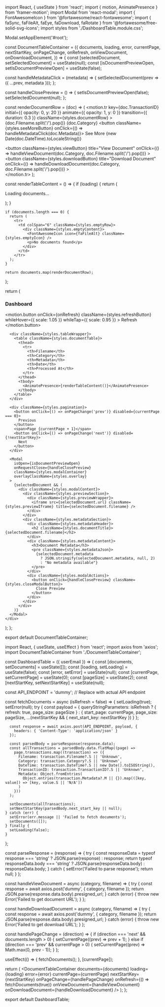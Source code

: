 import React, { useState } from 'react';
import { motion, AnimatePresence } from 'framer-motion';
import Modal from 'react-modal';
import { FontAwesomeIcon } from '@fortawesome/react-fontawesome';
import { faSync, faFileAlt, faEye, faDownload, faRotate } from '@fortawesome/free-solid-svg-icons';
import styles from './DashboardTable.module.css';

Modal.setAppElement('#root');

const DocumentTableContainer = ({
  documents,
  loading,
  error,
  currentPage,
  nextStartKey,
  onPageChange,
  onRefresh,
  onViewDocument,
  onDownloadDocument,
}) => {
  const [selectedDocument, setSelectedDocument] = useState(null);
  const [isDocumentPreviewOpen, setIsDocumentPreviewOpen] = useState(false);

  const handleMetadataClick = (metadata) => {
    setSelectedDocument(prev => ({ ...prev, metadata }));
  };

  const handleClosePreview = () => {
    setIsDocumentPreviewOpen(false);
    setSelectedDocument(null);
  };

  const renderDocumentRow = (doc) => (
    <motion.tr
      key={doc.TransactionID}
      initial={{ opacity: 0, y: 20 }}
      animate={{ opacity: 1, y: 0 }}
      transition={{ duration: 0.3 }}
      className={styles.documentRow}
    >
      <td>{doc.Filename.split('/').pop()}</td>
      <td>{doc.Category}</td>
      <td>
        <button className={styles.seeMoreButton} onClick={() => handleMetadataClick(doc.Metadata)}>
          See More
        </button>
      </td>
      <td>{new Date(doc.DateTime).toLocaleString()}</td>
      <td>
        <div className={styles.actionButtons}>
          <button
            className={styles.viewButton}
            title="View Document"
            onClick={() => handleViewDocument(doc.Category, doc.Filename.split('/').pop())}
          >
            <FontAwesomeIcon icon={faEye} />
          </button>
          <button
            className={styles.downloadButton}
            title="Download Document"
            onClick={() => handleDownloadDocument(doc.Category, doc.Filename.split('/').pop())}
          >
            <FontAwesomeIcon icon={faDownload} />
          </button>
        </div>
      </td>
    </motion.tr>
  );

  const renderTableContent = () => {
    if (loading) {
      return (
        <tr>
          <td colSpan="6" className={styles.loadingRow}>
            <div className={styles.loadingContent}>
              <FontAwesomeIcon icon={faSync} spin className={styles.loadingIcon} />
              <p>Loading documents...</p>
            </div>
          </td>
        </tr>
      );
    }

    if (documents.length === 0) {
      return (
        <tr>
          <td colSpan="6" className={styles.emptyRow}>
            <div className={styles.emptyContent}>
              <FontAwesomeIcon icon={faFileAlt} className={styles.emptyIcon} />
              <p>No documents found</p>
            </div>
          </td>
        </tr>
      );
    }

    return documents.map(renderDocumentRow);
  };

  return (
    <div className={styles.documentTableContainer}>
      <div className={styles.tableHeader}>
        <h3>Dashboard</h3>
        <div className={styles.headerActions}>
          <motion.button
            onClick={onRefresh}
            className={styles.refreshButton}
            whileHover={{ scale: 1.05 }}
            whileTap={{ scale: 0.95 }}
          >
            <FontAwesomeIcon icon={faRotate} /> Refresh
          </motion.button>
        </div>
      </div>

      <div className={styles.tableWrapper}>
        <table className={styles.documentTable}>
          <thead>
            <tr>
              <th>Filename</th>
              <th>Category</th>
              <th>Metadata</th>
              <th>Date</th>
              <th>Processed At</th>
            </tr>
          </thead>
          <tbody>
            <AnimatePresence>{renderTableContent()}</AnimatePresence>
          </tbody>
        </table>
      </div>

      <div className={styles.pagination}>
        <button onClick={() => onPageChange('prev')} disabled={currentPage === 0}>
          Previous
        </button>
        <span>Page {currentPage + 1}</span>
        <button onClick={() => onPageChange('next')} disabled={!nextStartKey}>
          Next
        </button>
      </div>

      <Modal
        isOpen={isDocumentPreviewOpen}
        onRequestClose={handleClosePreview}
        className={styles.modalContainer}
        overlayClassName={styles.overlay}
      >
        {selectedDocument && (
          <div className={styles.modalContent}>
            <div className={styles.previewSection}>
              <div className={styles.previewWrapper}>
                <iframe src={selectedDocument.url} className={styles.previewIframe} title={selectedDocument.filename} />
              </div>
            </div>
            <div className={styles.metadataSection}>
              <div className={styles.metadataHeader}>
                <h2 className={styles.documentTitle}>{selectedDocument.filename}</h2>
              </div>
              <div className={styles.metadataContent}>
                <h3>Document Metadata</h3>
                <pre className={styles.metadataJson}>
                  {selectedDocument.metadata
                    ? JSON.stringify(selectedDocument.metadata, null, 2)
                    : "No metadata available"}
                </pre>
              </div>
              <div className={styles.modalActions}>
                <button onClick={handleClosePreview} className={styles.closeModalButton}>
                  Close Preview
                </button>
              </div>
            </div>
          </div>
        )}
      </Modal>
    </div>
  );
};

export default DocumentTableContainer;









import React, { useState, useEffect } from 'react';
import axios from 'axios';
import DocumentTableContainer from './DocumentTableContainer';

const DashboardTable = ({ userEmail }) => {
  const [documents, setDocuments] = useState([]);
  const [loading, setLoading] = useState(false);
  const [error, setError] = useState(null);
  const [currentPage, setCurrentPage] = useState(0);
  const [pageSize] = useState(2);
  const [nextStartKey, setNextStartKey] = useState(null);

  const API_ENDPOINT = 'dummy'; // Replace with actual API endpoint

  const fetchDocuments = async (isRefresh = false) => {
    setLoading(true);
    setError(null);
    try {
      const payload = {
        queryStringParameters: isRefresh
          ? { refresh: true, page_size: pageSize }
          : {
              start_page: currentPage,
              page_size: pageSize,
              ...(nextStartKey && { next_start_key: nextStartKey })
            }
      };

      const response = await axios.post(API_ENDPOINT, payload, {
        headers: { 'Content-Type': 'application/json' }
      });

      const parsedBody = parseResponse(response.data);
      const allTransactions = parsedBody.data.flatMap((page) =>
        page.transactions.map((transaction) => ({
          Filename: transaction.Filename?.S || 'Unknown',
          Category: transaction.Category?.S || 'Unknown',
          DateTime: transaction.DateTime?.S || new Date().toISOString(),
          TransactionID: transaction.TransactionID?.S || 'Unknown',
          Metadata: Object.fromEntries(
            Object.entries(transaction.Metadata?.M || {}).map(([key, value]) => [key, value.S || 'N/A'])
          )
        }))
      );

      setDocuments(allTransactions);
      setNextStartKey(parsedBody.next_start_key || null);
    } catch (err) {
      setError(err.message || 'Failed to fetch documents');
      setDocuments([]);
    } finally {
      setLoading(false);
    }
  };

  const parseResponse = (response) => {
    try {
      const responseData = typeof response === 'string' ? JSON.parse(response) : response;
      return typeof responseData.body === 'string' ? JSON.parse(responseData.body) : responseData.body;
    } catch {
      setError('Failed to parse response');
      return null;
    }
  };

  const handleViewDocument = async (category, filename) => {
    try {
      const response = await axios.post('dummy', { category, filename });
      return JSON.parse(response.data.body).presigned_url;
    } catch (error) {
      throw new Error('Failed to get document URL');
    }
  };

  const handleDownloadDocument = async (category, filename) => {
    try {
      const response = await axios.post('dummy', { category, filename });
      return JSON.parse(response.data.body).presigned_url;
    } catch (error) {
      throw new Error('Failed to get download URL');
    }
  };

  const handlePageChange = (direction) => {
    if (direction === 'next' && documents.length > 0) {
      setCurrentPage((prev) => prev + 1);
    } else if (direction === 'prev' && currentPage > 0) {
      setCurrentPage((prev) => Math.max(0, prev - 1));
    }
  };

  useEffect(() => {
    fetchDocuments();
  }, [currentPage]);

  return (
    <DocumentTableContainer
      documents={documents}
      loading={loading}
      error={error}
      currentPage={currentPage}
      nextStartKey={nextStartKey}
      onPageChange={handlePageChange}
      onRefresh={() => fetchDocuments(true)}
      onViewDocument={handleViewDocument}
      onDownloadDocument={handleDownloadDocument}
    />
  );
};

export default DashboardTable;

